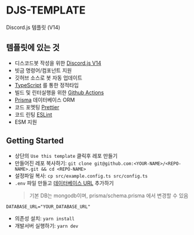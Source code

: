 # DJS-TEMPLATE

Discord.js 템플릿 (V14)

## 템플릿에 있는 것

- 디스코드봇 작성을 위한 [Discord.js V14](https://discord.js.org/#/docs/discord.js/main/general/welcome)
- 빗금 명령어/컴포넌트 지원
- 깃허브 소스로 봇 자동 업데이트
- [TypeScript](https://www.typescriptlang.org) 를 통한 정적타입
- 빌드 및 린터실행을 위한 [Github Actions](https://github.com/features/actions)
- [Prisma](https://prisma.io/) 데이터베이스 ORM
- 코드 포멧팅 [Prettier](https://prettier.io/)
- 코드 린팅 [ESLint](https://eslint.org/)
- ESM 지원

## Getting Started

- 상단의 `Use this template` 클릭후 레포 만들기
- 만들어진 레포 복사하기: `git clone git@github.com:<YOUR-NAME>/<REPO-NAME>.git && cd <REPO-NAME>`
- 설정파일 복사: `cp src/example.config.ts src/config.ts`
- `.env` 파일 만들고 [데이터베이스 URL](https://www.prisma.io/docs/reference/database-reference/connection-urls) 추가하기
  > 기본 DB는 mongodb이며, prisma/schema.prisma 에서 변경할 수 있음

```
DATABASE_URL="YOUR_DATABASE_URL"
```

- 의존성 설치: `yarn install`
- 개발서버 실행하기: `yarn dev`
